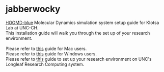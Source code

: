 # jabberwocky
[HOOMD-blue](http://glotzerlab.engin.umich.edu/hoomd-blue/) Molecular Dynamics simulation system setup guide for Klotsa Lab at UNC-CH.<br>
This installation guide will walk you through the set up of your research environment.<br>
<br>
Please refer to [this](./install/Mac.md) guide for Mac users.<br>
Please refer to [this](./install/Windows.md) guide for Windows users.<br>
Please refer to [this](./install/Longleaf.md) guide to set up your research environment on UNC's Longleaf Research Computing system.
